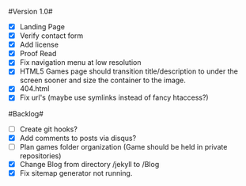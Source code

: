 #Version 1.0#

- [x] Landing Page
- [x] Verify contact form
- [x] Add license
- [x] Proof Read
- [x] Fix navigation menu at low resolution
- [x] HTML5 Games page should transition title/description to under the screen sooner and size the container to the image.
- [x] 404.html
- [x] Fix url's (maybe use symlinks instead of fancy htaccess?)

#Backlog#

- [ ] Create git hooks?
- [x] Add comments to posts via disqus?
- [ ] Plan games folder organization (Game should be held in private repositories)
- [x] Change Blog from directory /jekyll to /Blog
- [x] Fix sitemap generator not running.
